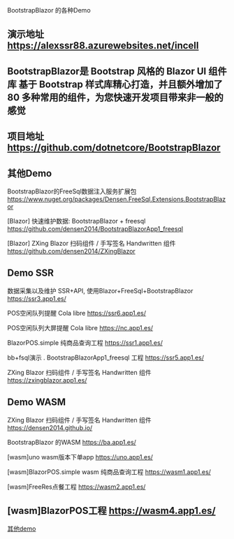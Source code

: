 BootstrapBlazor 的各种Demo 

演示地址 https://alexssr88.azurewebsites.net/incell
----

BootstrapBlazor是 Bootstrap 风格的 Blazor UI 组件库
基于 Bootstrap 样式库精心打造，并且额外增加了 80 多种常用的组件，为您快速开发项目带来非一般的感觉
----
项目地址 https://github.com/dotnetcore/BootstrapBlazor
----


其他Demo
----
BootstrapBlazor的FreeSql数据注入服务扩展包
https://www.nuget.org/packages/Densen.FreeSql.Extensions.BootstrapBlazor

[Blazor] 快速维护数据: BootstrapBlazor + freesql
https://github.com/densen2014/BootstrapBlazorApp1_freesql

[Blazor] ZXing Blazor 扫码组件 / 手写签名 Handwritten 组件
https://github.com/densen2014/ZXingBlazor

Demo SSR
----
数据采集以及维护 SSR+API, 使用Blazor+FreeSql+BootstrapBlazor
https://ssr3.app1.es/

POS空闲队列提醒 Cola libre
https://ssr6.app1.es/

POS空闲队列大屏提醒 Cola libre
https://nc.app1.es/

BlazorPOS.simple 纯商品查询工程
https://ssr1.app1.es/

bb+fsql演示 . BootstrapBlazorApp1_freesql 工程
https://ssr5.app1.es/

ZXing Blazor 扫码组件 / 手写签名 Handwritten 组件
https://zxingblazor.app1.es/

Demo WASM
----
ZXing Blazor 扫码组件 / 手写签名 Handwritten 组件
https://densen2014.github.io/

BootstrapBlazor 的WASM
https://ba.app1.es/

[wasm]uno wasm版本下单app
https://uno.app1.es/

[wasm]BlazorPOS.simple wasm 纯商品查询工程
https://wasm1.app1.es/ 

[wasm]FreeRes点餐工程
https://wasm2.app1.es/

[wasm]BlazorPOS工程
https://wasm4.app1.es/ 
----
<a href="https://github.com/densen2014/FreeSqlDemos/blob/master/MyDemos.md">其他demo</a>
